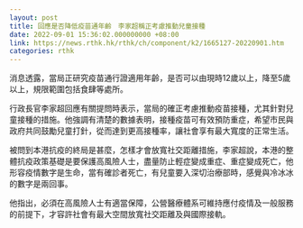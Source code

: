```yaml
---
layout: post
title: 回應是否降低疫苗通年齡　李家超稱正考慮推動兒童接種
date: 2022-09-01 15:36:02.000000000 +08:00
link: https://news.rthk.hk/rthk/ch/component/k2/1665127-20220901.htm
categories: rthk
---
```


消息透露，當局正研究疫苗通行證適用年齡，是否可以由現時12歲以上，降至5歲以上，規限範圍包括食肆等處所。

行政長官李家超回應有關提問時表示，當局的確正考慮推動疫苗接種，尤其針對兒童接種的措施。他強調有清楚的數據表明，接種疫苗可有效預防重症，希望市民與政府共同鼓勵兒童打針，從而達到更高接種率，讓社會享有最大寬度的正常生活。

被問到本港抗疫的終局是甚麼，怎樣才會放寬社交距離措施，李家超說，本港的整體抗疫政策基礎是要保護高風險人士，盡量防止輕症變成重症、重症變成死亡，他形容疫情數字是生命，當有確診者死亡，有兒童要入深切治療部時，感覺與冷冰冰的數字是兩回事。

他指出，必須在高風險人士有適當保障，公營醫療體系可維持應付疫情及一般服務的前提下，才容許社會有最大空間放寬社交距離及與國際接軌。
